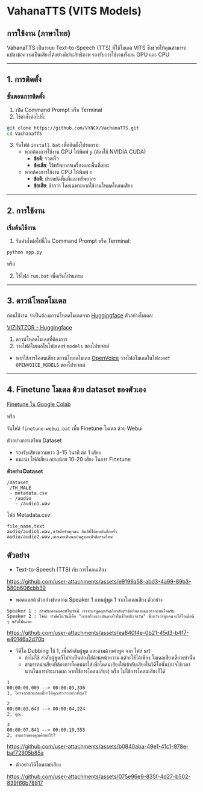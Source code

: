 # VahanaTTS (VITS Models)

## การใช้งาน (ภาษาไทย)

VahanaTTS เป็นระบบ Text-to-Speech (TTS) ที่ใช้โมเดล VITS ซึ่งช่วยให้คุณสามารถแปลงข้อความเป็นเสียงได้อย่างมีประสิทธิภาพ รองรับการใช้งานทั้งบน GPU และ CPU

---

## 1. การติดตั้ง

### ขั้นตอนการติดตั้ง
1. เปิด Command Prompt หรือ Terminal
2. ใช้คำสั่งต่อไปนี้:

```sh
git clone https://github.com/VYNCX/VachanaTTS.git
cd VachanaTTS
```

3. รันไฟล์ `install.bat` เพื่อติดตั้งโปรแกรม:
   - หากต้องการใช้งาน GPU ให้พิมพ์ `y` (ต้องใช้ NVIDIA CUDA)
     - **ข้อดี**: รวดเร็ว
     - **ข้อเสีย**: ใช้ทรัพยากรเครื่องและพื้นที่เยอะ
   - หากต้องการใช้งาน CPU ให้พิมพ์ `n`
     - **ข้อดี**: ประหยัดพื้นที่และทรัพยากร
     - **ข้อเสีย**: ช้ากว่า โดยเฉพาะหากใช้งานโหมดโคลนเสียง

---

## 2. การใช้งาน

### เริ่มต้นใช้งาน
1. รันคำสั่งต่อไปนี้ใน Command Prompt หรือ Terminal:

```sh
python app.py
```

หรือ

2. ใช้ไฟล์ `run.bat` เพื่อเริ่มโปรแกรม

---

## 3. ดาวน์โหลดโมเดล

ก่อนใช้งาน จำเป็นต้องดาวน์โหลดโมเดลจาก [Huggingface](https://huggingface.co) ตัวอย่างโมเดล:

[VIZINTZOR - Huggingface](https://huggingface.co/VIZINTZOR)

1. ดาวน์โหลดโมเดลที่ต้องการ
2. วางไฟล์โมเดลในโฟลเดอร์ `models` ของโปรเจกต์

- หากใช้การโคลนเสียง ดาวน์โหลดโมเดล [OpenVoice](https://github.com/VYNCX/OpenVoice-WebUI/releases/download/Download/OPENVOICE_MODELS.zip) วางไฟล์โมเดลในโฟลเดอร์ `OPENVOICE_MODELS` ของโปรเจกต์
---

## 4. Finetune โมเดล ด้วย dataset ของตัวเอง

[Finetune ใน Google Colab](https://colab.research.google.com/drive/12qbpHnu7wYiTEoqh6_57_KUjp4gJkx2h?usp=sharing)

หรือ 

รันไฟล์ `finetune-webui.bat` เพื่อ Finetune โมเดล ด้วย Webui

ตัวอย่างการเตรียม Dataset 
   - รองรับเสียงความยาว 3-15 วินาที ต่อ 1 เสียง
   - แนะนำ ไฟล์เสียง อย่างน้อย 10-20 เสียง ในการ Finetune

**ตัวอย่าง Dataset** 
```text
/dataset
 /TH_MALE
 - metadata.csv
 - /audio
   - /audio1.wav
```
ไฟล์ Metadata.csv

```text
file_name,text
audio/audio1.wav,สวัสดีครับทุกคน ยินดีที่ได้พบกันอีกครั้ง
audio/audio2.wav,เธอเคยเห็นนกบินสูงบนฟ้าสีครามไหม
```

## ตัวอย่าง
- Text-to-Speech (TTS) กับ การโคลนเสียง

https://github.com/user-attachments/assets/e9199a58-abd3-4a99-89b3-580b606cbb39


- พอดแคสต์ ตัวอย่างข้อความ Speaker 1 แทนผู้พูด 1 จากโมเดลเสียง ตัวอย่าง
```text
Speaker 1 : สำหรับพอดแคสต์ในวันนี้ เราจะมาพูดคุยกันเกี่ยวกับหัวข้อที่หลายคนอาจจะสนใจครับ
Speaker 2 : ใช่ค่ะ หัวข้อในวันนี้คือ "การสร้างแรงบันดาลใจในชีวิตประจำวัน" ซึ่งหวังว่าทุกคนจะได้ไอเดียดี ๆ กลับไปนะคะ
```

https://github.com/user-attachments/assets/ea840f4e-0b21-45d3-b4f7-e40146a2d70b


- วิดีโอ Dubbing ใช้ 1, เพื่อลำดับผู้พูด และตามด้วยคำพูด จาก ไฟล์ srt
   - ถ้าไม่ใช้ ลำดับผู้พูดก็ไม่จำเป็นต่องใส่ด้านหน้าความ แต่จะใช้ได้เพียง โมเดลเสียงเดียวเท่านั้น
   - สามารถนำเสียงที่ต้องการโคลนมาใส่เพื่อโคลนเสียงให้เข้ากับเสียงในวิดีโอนั้น(อาจใช้เวลานานในการประมวลผล หากใช้การโคลนเสียง) หรือ ไม่ใช้การโคลนเสียงก็ได้
     
```srt
1
00:00:00,009 --> 00:00:03,336
1, ใครจากนักแสดงที่ทำให้คุณหัวเราะมากที่สุด?

2
00:00:03,643 --> 00:00:04,224
2, คุณ.

3
00:00:07,841 --> 00:00:10,555
2, งานแรกของคุณคืออะไร?
```

https://github.com/user-attachments/assets/b0840aba-49e1-41c1-978e-baf72905b85a


- ตัวอย่างวิดีโอพากย์เสียง

https://github.com/user-attachments/assets/075e96e9-835f-4d27-b502-839f66b78817








